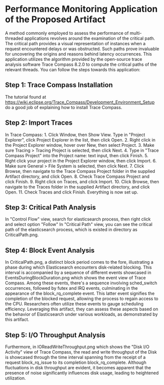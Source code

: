 # Performance Monitoring Application of the Proposed Artifact
A method commonly employed to assess the performance of multi-threaded applications revolves around the examination of the critical path. 
The critical path provides a visual representation of instances when a request encountered delays or was obstructed. Such paths prove invaluable for uncovering the origins and reasons behind latency occurrences.
This application utilizes the algorithm provided by the open-source trace analysis software Trace Compass 8.2.0 to compute the critical paths of the relevant threads. You can follow the steps towards this application:

## Step 1: Trace Compass Installation
The tutorial found at https://wiki.eclipse.org/Trace_Compass/Development_Environment_Setup do a good job of explaining how to install Trace Compass.

## Step 2: Import Traces
In Trace Compass: 1. Click Window, then Show View. Type in "Project Explorer", click Project Explorer in the list, then click Open. 
2. Right click in the Project Explorer window, hover over New, then select Project. 
3. Make sure Tracing > Tracing Project is selected, then click Next. 
4. Type in "Trace Compass Project" into the Project name: text input, then click Finish. 
5. Right click your project in the Project Explorer window, then click Import. 
6. Make sure General > File System is selected, then click Next. 
7. Click Browse, then navigate to the Trace Compass Project folder in the supplied Artifact directory, and click Open. 
8. Check Trace Compass Project and click Finish. 
9. Right click on Traces, and click Import. 
10. Click Browse, then navigate to the Traces folder in the supplied Artifact directory, and click Open. 
11. Check Traces and click Finish. Everything is now set up.

## Step 3: Critical Path Analysis
In "Control Flow" view, search for elasticsearch process, then right click  and select option "Follow"
In "Critical Path" view, you can see the critical path of the elasticsearch process, which is existed in directory as CriticalPath.png. 

## Step 4: Block Event Analysis
In  CriticalPath.png, a distinct block period comes to the fore, illustrating a phase during which Elasticsearch encounters disk-related blocking. This interval is accompanied by a sequence of different events showcased in EventsDuringBlockDuration.png which shows the event view of Trace Compass. Among these events, there's a sequence involving sched_switch occurrences, followed by futex and IRQ events, culminating in the appearance of the block_rq_complete event. This latter event signifies the completion of the blocked request, allowing the process to regain access to the CPU. Researchers often utilize these events to gauge scheduling efficiency. Leveraging this artifact, they can assess these aspects based on the behavior of Elasticsearch under various workloads, as demonstrated by this artifact.

## Step 5: I/O Throughput Analysis
Furthermore, in IOReadWriteThroughput.png which shows the "Disk I/O Activity" view of Trace Compass, the read and write throughput of the Disk is showcased through the time interval spanning from the receipt of a request block_rq_issue to its completion block_rq_complete. Although fluctuations in disk throughput are evident, it becomes apparent that the presence of noise significantly influences disk usage, leading to heightened utilization.
